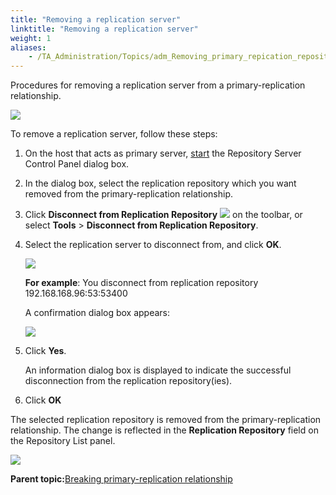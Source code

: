 ```yaml
--- 
title: "Removing a replication server"
linktitle: "Removing a replication server"
weight: 1
aliases: 
    - /TA_Administration/Topics/adm_Removing_primary_repication_repository.html
---
```


Procedures for removing a replication server from a primary-replication relationship.

![](/images//Images/Replication_primary_relationship_1.png)

To remove a replication server, follow these steps:

1.  On the host that acts as primary server, [start](Repo_server_management_launching.html) the Repository Server Control Panel dialog box.

2.  In the dialog box, select the replication repository which you want removed from the primary-replication relationship.

3.  Click **Disconnect from Replication Repository** ![](/images//Images/btn_break_primary_server.png) on the toolbar, or select **Tools** \> **Disconnect from Replication Repository**.

4.  Select the replication server to disconnect from, and click **OK**.

    ![](/images//Images/admin_RS_dlg_replication_8.png)

    **For example**: You disconnect from replication repository 192.168.168.96:53:53400

    A confirmation dialog box appears:

    ![](/images//Images/admin_RS_dlg_remove_ReplicaRepo_dlg.png)

5.  Click **Yes**.

    An information dialog box is displayed to indicate the successful disconnection from the replication repository\(ies\).

6.  Click **OK**


The selected replication repository is removed from the primary-replication relationship. The change is reflected in the **Replication Repository** field on the Repository List panel.

![](/images//Images/Replication_primary_relationship_2.png)

**Parent topic:**[Breaking primary-replication relationship](/TA_Administration/Topics/adm_Removing_primary_repication_repository_main.html)

